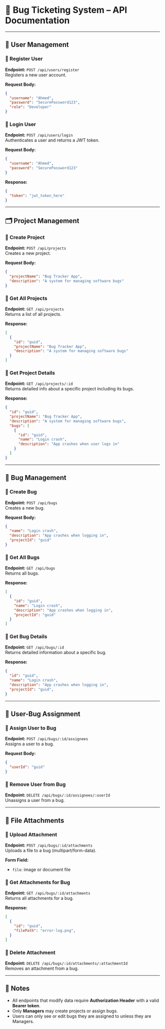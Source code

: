 
# 🐞 Bug Ticketing System – API Documentation


---

## 🔐 User Management

### 🔸 Register User  
**Endpoint:** `POST /api/users/register`  
Registers a new user account.

**Request Body:**
```json
{
  "username": "Ahmed",
  "password": "SecurePassword123",
  "role": "Developer"
}
```

### 🔸 Login User  
**Endpoint:** `POST /api/users/login`  
Authenticates a user and returns a JWT token.

**Request Body:**
```json
{
  "username": "Ahmed",
  "password": "SecurePassword123"
}
```

**Response:**
```json
{
  "token": "jwt_token_here"
}
```

---

## 🗂️ Project Management

### 🔸 Create Project  
**Endpoint:** `POST /api/projects`  
Creates a new project.

**Request Body:**
```json
{
  "projectName": "Bug Tracker App",
  "description": "A system for managing software bugs"
}
```

### 🔸 Get All Projects  
**Endpoint:** `GET /api/projects`  
Returns a list of all projects.

**Response:**
```json
[
  {
    "id": "guid",
    "projectName": "Bug Tracker App",
    "description": "A system for managing software bugs"
  }
]
```

### 🔸 Get Project Details  
**Endpoint:** `GET /api/projects/:id`  
Returns detailed info about a specific project including its bugs.

**Response:**
```json
{
  "id": "guid",
  "projectName": "Bug Tracker App",
  "description": "A system for managing software bugs",
  "bugs": [
    {
      "id": "guid",
      "name": "Login crash",
      "description": "App crashes when user logs in"
    }
  ]
}
```

---

## 🐛 Bug Management

### 🔸 Create Bug  
**Endpoint:** `POST /api/bugs`  
Creates a new bug.

**Request Body:**
```json
{
  "name": "Login crash",
  "description": "App crashes when logging in",
  "projectId": "guid"
}
```

### 🔸 Get All Bugs  
**Endpoint:** `GET /api/bugs`  
Returns all bugs.

**Response:**
```json
[
  {
    "id": "guid",
    "name": "Login crash",
    "description": "App crashes when logging in",
    "projectId": "guid"
  }
]
```

### 🔸 Get Bug Details  
**Endpoint:** `GET /api/bugs/:id`  
Returns detailed information about a specific bug.

**Response:**
```json
{
  "id": "guid",
  "name": "Login crash",
  "description": "App crashes when logging in",
  "projectId": "guid",
}
```

---

## 👥 User-Bug Assignment

### 🔸 Assign User to Bug  
**Endpoint:** `POST /api/bugs/:id/assignees`  
Assigns a user to a bug.

**Request Body:**
```json
{
  "userId": "guid"
}
```

### 🔸 Remove User from Bug  
**Endpoint:** `DELETE /api/bugs/:id/assignees/:userId`  
Unassigns a user from a bug.

---

## 📎 File Attachments

### 🔸 Upload Attachment  
**Endpoint:** `POST /api/bugs/:id/attachments`  
Uploads a file to a bug (multipart/form-data).

**Form Field:**
- `file`: image or document file

### 🔸 Get Attachments for Bug  
**Endpoint:** `GET /api/bugs/:id/attachments`  
Returns all attachments for a bug.

**Response:**
```json
[
  {
    "id": "guid",
    "filePath": "error-log.png",
  }
]
```

### 🔸 Delete Attachment  
**Endpoint:** `DELETE /api/bugs/:id/attachments/:attachmentId`  
Removes an attachment from a bug.

---

## 🧾 Notes

- All endpoints that modify data require **Authorization Header** with a valid **Bearer token**.
- Only **Managers** may create projects or assign bugs.
- Users can only see or edit bugs they are assigned to unless they are Managers.
